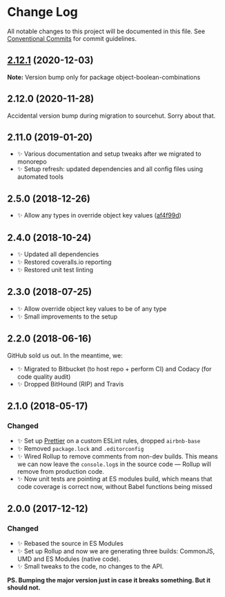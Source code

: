 # Change Log

All notable changes to this project will be documented in this file.
See [Conventional Commits](https://conventionalcommits.org) for commit guidelines.

## [2.12.1](https://git.sr.ht/~royston/codsen/compare/object-boolean-combinations@2.12.0...object-boolean-combinations@2.12.1) (2020-12-03)

**Note:** Version bump only for package object-boolean-combinations





## 2.12.0 (2020-11-28)

Accidental version bump during migration to sourcehut. Sorry about that.

## 2.11.0 (2019-01-20)

- ✨ Various documentation and setup tweaks after we migrated to monorepo
- ✨ Setup refresh: updated dependencies and all config files using automated tools

## 2.5.0 (2018-12-26)

- ✨ Allow any types in override object key values ([af4f99d](https://gitlab.com/codsen/codsen/tree/master/packages/object-boolean-combinations/commits/af4f99d))

## 2.4.0 (2018-10-24)

- ✨ Updated all dependencies
- ✨ Restored coveralls.io reporting
- ✨ Restored unit test linting

## 2.3.0 (2018-07-25)

- ✨ Allow override object key values to be of any type
- ✨ Small improvements to the setup

## 2.2.0 (2018-06-16)

GitHub sold us out. In the meantime, we:

- ✨ Migrated to Bitbucket (to host repo + perform CI) and Codacy (for code quality audit)
- ✨ Dropped BitHound (RIP) and Travis

## 2.1.0 (2018-05-17)

### Changed

- ✨ Set up [Prettier](https://prettier.io) on a custom ESLint rules, dropped `airbnb-base`
- ✨ Removed `package.lock` and `.editorconfig`
- ✨ Wired Rollup to remove comments from non-dev builds. This means we can now leave the `console.log`s in the source code — Rollup will remove from production code.
- ✨ Now unit tests are pointing at ES modules build, which means that code coverage is correct now, without Babel functions being missed

## 2.0.0 (2017-12-12)

### Changed

- ✨ Rebased the source in ES Modules
- ✨ Set up Rollup and now we are generating three builds: CommonJS, UMD and ES Modules (native code).
- ✨ Small tweaks to the code, no changes to the API.

**PS. Bumping the major version just in case it breaks something. But it should not.**
